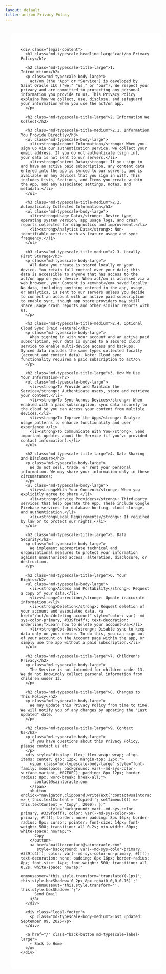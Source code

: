 ```yaml
---
layout: default
title: act/on Privacy Policy
---
```


<style>
  .legal-container {
    max-width: 900px;
    margin: 2rem auto;
    padding: 0 16px;
  }
  
  .legal-card {
    position: relative;
    border-radius: 16px;
    --md-elevation-level: 2;
    background: var(--md-sys-color-surface, #fff);
    padding: 32px;
  }
  
  .legal-content h1 {
    color: var(--md-sys-color-on-surface, #1C1B1F);
    margin-bottom: 24px;
  }
  
  .legal-content h2 {
    color: var(--md-sys-color-on-surface-variant, #49454F);
    margin-top: 24px;
    margin-bottom: 12px;
  }
  
  .legal-content h3 {
    color: var(--md-sys-color-on-surface-variant, #49454F);
    margin-top: 16px;
    margin-bottom: 8px;
  }
  
  .legal-content p, .legal-content ul {
    color: var(--md-sys-color-on-surface-variant, #49454F);
    line-height: 1.6;
  }
  
  .legal-content ul {
    margin-left: 20px;
  }
  
  .back-button {
    display: inline-flex;
    align-items: center;
    gap: 8px;
    padding: 10px 24px;
    margin-top: 24px;
    border-radius: 20px;
    background: var(--md-sys-color-primary, #339fc4ff);
    color: var(--md-sys-color-on-primary, #fff);
    text-decoration: none;
    font-weight: 500;
    transition: all 0.2s ease;
  }
  
  .back-button:hover {
    box-shadow: 0 2px 8px rgba(0,0,0,0.15);
    transform: translateY(-1px);
  }
  
  .legal-footer {
    margin-top: 32px;
    padding-top: 24px;
    border-top: 1px solid var(--md-sys-color-outline-variant, #CAC4D0);
    font-style: italic;
    color: var(--md-sys-color-on-surface-variant, #49454F);
  }
  
  @media (max-width: 768px) {
    .legal-card {
      padding: 24px 16px;
    }
  }
</style>

<div class="legal-container">
  <div class="legal-card surface">
    <md-elevation></md-elevation>
    
    <div class="legal-content">
      <h1 class="md-typescale-headline-large">act/on Privacy Policy</h1>

      <h2 class="md-typescale-title-large">1. Introduction</h2>
      <p class="md-typescale-body-large">
        act/on (the "App" or "Service") is developed by Saint Oracle LLC ("we," "us," or "our"). We respect your privacy and are committed to protecting any personal information you provide to us. This Privacy Policy explains how we collect, use, disclose, and safeguard your information when you use the act/on app.
      </p>

      <h2 class="md-typescale-title-large">2. Information We Collect</h2>

      <h3 class="md-typescale-title-medium">2.1. Information You Provide Directly</h3>
      <ul class="md-typescale-body-large">
        <li><strong>Account Information</strong>: When you sign up via our authentication service, we collect your email address. If you do not authenticate (sign in), your data is not sent to our servers.</li>
        <li><strong>Content Data</strong>: If you sign in and have an active paid subscription, any content data entered into the app is synced to our servers, and is available on any devices that you sign in with. This includes Lists, Sections, and Items you create within the App, and any associated settings, notes, and metadata.</li>
      </ul>

      <h3 class="md-typescale-title-medium">2.2. Automatically Collected Information</h3>
      <ul class="md-typescale-body-large">
        <li><strong>Usage Data</strong>: Device type, operating system version, app usage logs, and crash reports collected for diagnostics and improvement.</li>
        <li><strong>Analytics Data</strong>: Non-identifiable metrics such as feature usage and sync frequency.</li>
      </ul>

      <h3 class="md-typescale-title-medium">2.3. Locally-First Storage</h3>
      <p class="md-typescale-body-large">
        All data you create is stored locally on your device. You retain full control over your data; this data is accessible to anyone that has access to the act/on app on your device. When act/on is accessed via a web browser, your Content is <em>not</em> saved locally. No data, including anything entered in the app, usage, or analytics, is sent to our servers unless you decide to connect an account with an active paid subscription to enable sync, though app store providers may still share usage crash reports and other similar reports with us.
      </p>

      <h3 class="md-typescale-title-medium">2.4. Optional Cloud Sync (Paid Feature)</h3>
      <p class="md-typescale-body-large">
        When signing in with your account and an active paid subscription, your data is synced to a secured cloud service to enable multi-device access and backups. Synced data includes the same types collected locally (account and content data). Note: Cloud sync functionality requires a paid subscription to act/on.
      </p>

      <h2 class="md-typescale-title-large">3. How We Use Your Information</h2>
      <ul class="md-typescale-body-large">
        <li><strong>To Provide and Maintain the Service</strong>: Authenticate users, store and retrieve your content.</li>
        <li><strong>To Sync Across Devices</strong>: When enabled with a paid subscription, sync data securely to the cloud so you can access your content from multiple devices.</li>
        <li><strong>To Improve the App</strong>: Analyze usage patterns to enhance functionality and user experience.</li>
        <li><strong>To Communicate With You</strong>: Send important updates about the Service (if you've provided contact information).</li>
      </ul>

      <h2 class="md-typescale-title-large">4. Data Sharing and Disclosure</h2>
      <p class="md-typescale-body-large">
        We do not sell, trade, or rent your personal information. We may share your information only in these circumstances:
      </p>
      <ul class="md-typescale-body-large">
        <li><strong>With Your Consent</strong>: When you explicitly agree to share.</li>
        <li><strong>Service Providers</strong>: Third-party services that help operate the App. These include Google Firebase services for database hosting, cloud storage, and authentication.</li>
        <li><strong>Legal Requirements</strong>: If required by law or to protect our rights.</li>
      </ul>

      <h2 class="md-typescale-title-large">5. Data Security</h2>
      <p class="md-typescale-body-large">
        We implement appropriate technical and organizational measures to protect your information against unauthorized access, alteration, disclosure, or destruction.
      </p>

      <h2 class="md-typescale-title-large">6. Your Rights</h2>
      <ul class="md-typescale-body-large">
        <li><strong>Access and Portability</strong>: Request a copy of your data.</li>
        <li><strong>Correction</strong>: Update inaccurate information.</li>
        <li><strong>Deletion</strong>: Request deletion of your account and associated data. <a href="/act/on/deleting-account" style="color: var(--md-sys-color-primary, #339fc4ff); text-decoration: underline;">Learn how to delete your account</a></li>
        <li><strong>Opt-Out</strong>: Disable sync to keep data only on your device. To do this, you can sign out of your account on the Account page within the app, or simply use the app without a paid subscription.</li>
      </ul>

      <h2 class="md-typescale-title-large">7. Children's Privacy</h2>
      <p class="md-typescale-body-large">
        The Service is not intended for children under 13. We do not knowingly collect personal information from children under 13.
      </p>

      <h2 class="md-typescale-title-large">8. Changes to This Policy</h2>
      <p class="md-typescale-body-large">
        We may update this Privacy Policy from time to time. We will notify you of any changes by updating the "Last updated" date.
      </p>

      <h2 class="md-typescale-title-large">9. Contact Us</h2>
      <p class="md-typescale-body-large">
        If you have questions about this Privacy Policy, please contact us at:
      </p>
      <div style="display: flex; flex-wrap: wrap; align-items: center; gap: 12px; margin-top: 12px;">
        <span class="md-typescale-body-large" style="font-family: monospace; background: var(--md-sys-color-surface-variant, #E7E0EC); padding: 8px 12px; border-radius: 8px; word-break: break-all;">
          contact@saintoracle.com
        </span>
        <button onclick="navigator.clipboard.writeText('contact@saintoracle.com').then(() => { this.textContent = 'Copied!'; setTimeout(() => this.textContent = 'Copy', 2000); })" 
                style="background: var(--md-sys-color-primary, #339fc4ff); color: var(--md-sys-color-on-primary, #fff); border: none; padding: 8px 16px; border-radius: 8px; cursor: pointer; font-size: 14px; font-weight: 500; transition: all 0.2s; min-width: 80px; white-space: nowrap;">
          Copy
        </button>
        <a href="mailto:contact@saintoracle.com" 
           style="background: var(--md-sys-color-primary, #339fc4ff); color: var(--md-sys-color-on-primary, #fff); text-decoration: none; padding: 8px 16px; border-radius: 8px; font-size: 14px; font-weight: 500; transition: all 0.2s; white-space: nowrap;"
           onmouseover="this.style.transform='translateY(-1px)'; this.style.boxShadow='0 2px 8px rgba(0,0,0,0.15)';"
           onmouseout="this.style.transform=''; this.style.boxShadow='';">
          Send Email
        </a>
      </div>

      <div class="legal-footer">
        <p class="md-typescale-body-medium">Last updated: September 09, 2025</p>
      </div>

      <a href="/" class="back-button md-typescale-label-large">
        ← Back to Home
      </a>
    </div>
  </div>
</div>